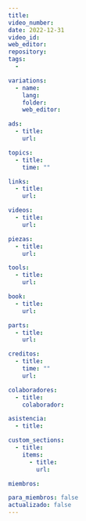 ```yaml
---
title:
video_number:
date: 2022-12-31
video_id:
web_editor:
repository:
tags:
  -

variations:
  - name: 
    lang: 
    folder: 
    web_editor: 

ads:
  - title:
    url:

topics:
  - title:
    time: ""

links:
  - title:
    url:

videos:
  - title:
    url:

piezas:
  - title:
    url:

tools:
  - title:
    url:

book:
  - title:
    url:

parts:
  - title:
    url:

creditos:
  - title:
    time: ""
    url:

colaboradores:
  - title:
    colaborador:

asistencia:
  - title:

custom_sections:
  - title:
    items:
      - title:
        url:

miembros:

para_miembros: false
actualizado: false
---
```

